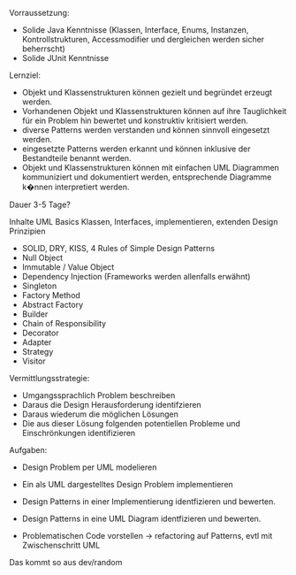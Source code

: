 Vorraussetzung:
- Solide Java Kenntnisse (Klassen, Interface, Enums, Instanzen, Kontrollstrukturen, Accessmodifier und dergleichen werden sicher beherrscht) 
- Solide JUnit Kenntnisse

Lernziel: 
- Objekt und Klassenstrukturen können gezielt und begründet erzeugt werden.
- Vorhandenen Objekt und Klassenstrukturen können auf ihre Tauglichkeit für ein Problem hin bewertet und konstruktiv kritisiert werden.
- diverse Patterns werden verstanden und können sinnvoll eingesetzt werden.
- eingesetzte Patterns werden erkannt und können inklusive der Bestandteile benannt werden.
- Objekt und Klassenstrukturen können mit einfachen UML Diagrammen kommuniziert und dokumentiert werden, entsprechende Diagramme k�nnen interpretiert werden.

Dauer 3-5 Tage?

Inhalte
UML Basics
     Klassen, Interfaces, implementieren, extenden
Design Prinzipien
- SOLID, DRY, KISS, 4 Rules of Simple Design
Patterns
- Null Object
- Immutable / Value Object
- Dependency Injection (Frameworks werden allenfalls erwähnt)
- Singleton
- Factory Method
- Abstract Factory
- Builder
- Chain of Responsibility
- Decorator
- Adapter
- Strategy
- Visitor

Vermittlungsstrategie:
- Umgangssprachlich Problem beschreiben
- Daraus die Design Herausforderung identifzieren
- Daraus wiederum die möglichen Lösungen
- Die aus dieser Lösung folgenden potentiellen Probleme und Einschrönkungen identifizieren

Aufgaben:
- Design Problem per UML modelieren
- Ein als UML dargestelltes Design Problem implementieren


- Design Patterns in einer Implementierung identfizieren und bewerten.
- Design Patterns in eine UML Diagram identfizieren und bewerten.
- Problematischen Code vorstellen -> refactoring auf Patterns, evtl mit Zwischenschritt UML


Das kommt so aus dev/random
